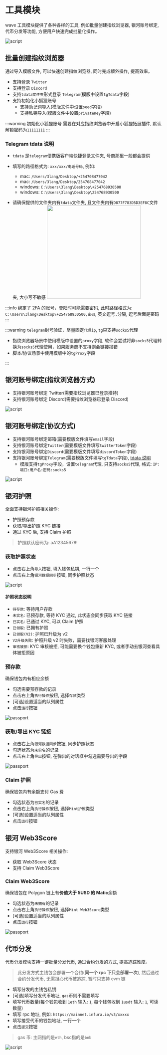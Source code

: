 # 工具模块

wave 工具模块提供了各种各样的工具, 例如批量创建指纹浏览器, 银河账号绑定, 代币分发等功能, 方便用户快速完成批量化操作。

![script](/ss/wave-tool.png)

## 批量创建指纹浏览器

通过导入模版文件, 可以快速创建指纹浏览器, 同时完成额外操作, 提高效率。

- 支持登录 `Twitter`
- 支持登录 `Discord`
- 支持`tdata文件夹`形式登录 `Telegram`(模版中设置`tgTdata`字段)
- 支持初始化小狐狸账号
  - 支持助记词导入(模版文件中设置`seed`字段)
  - 支持私钥导入(模版文件中设置`privateKey`字段)

:::warning 初始化小狐狸账号
需要在对应指纹浏览器中开启小狐狸拓展插件, 默认解锁密码为`11111111`
:::

### Telegram tdata 说明

- `tdata` 是`telegram`便携版客户端快捷登录文件夹, 号商那里一般都会提供
- 填写的路径格式为: `xxx/xxx/电话号码`, 例如:

  - mac: `/Users/3lang/Desktop/+254708477042`
  - mac: `/Users/3lang/Desktop/254708477042`
  - windows: `C:\Users\3lang\Desktop\+254768930500`
  - windows: `C:\Users\3lang\Desktop\254768930500`

- 请确保提供的文件夹内有`tdata`文件夹, 且文件夹内有`D877F783D5D3EF8C`文件夹, 大小写不敏感
  <img src="/tdatadetail.png" width="300" />

:::info
绑定了 2FA 的账号，登陆时可能需要密码, 此时路径格式为: `C:\Users\3lang\Desktop\+254768930500,密码`, 英文逗号`,`分隔, 逗号后面是密码
:::

:::warning
`telegram`封号验证，尽量固定`代理ip`, `tg`只支持`socks5`代理

- 指纹浏览器场景中使用模版中设置的`proxy`字段, 软件会尝试将非`socks5`代理转换为`socks5`代理使用，如果服务商不支持则会链接报错
- 脚本/协议场景中使用模版中的`tgProxy`字段

:::

## 银河账号绑定(指纹浏览器方式)

- 支持银河账号绑定 Twitter(需要指纹浏览器已登录推特)
- 支持银河账号绑定 Discord(需要指纹浏览器已登录 Discord)

![script](/ss/wave-tool.png)

## 银河账号绑定(协议方式)

- 支持银河账号绑定邮箱(需要模版文件填写`email`字段)
- 支持银河账号绑定`Twitter`(需要模版文件填写`twitterToken`字段)
- 支持银河账号绑定`Discord`(需要模版文件填写`discordToken`字段)
- 支持银河账号绑定`Telegram`(需要模版文件填写`tgTdata`字段), [tdata 说明](#telegram-tdata-说明)
  - 模版支持`tgProxy`字段，设置`telegram`代理, 只支持`socks5`代理, 格式: `IP:端口:用户名:密码:socks5`

![script](/ss/wave-tool.png)

## 银河护照

全面支持银河护照相关操作:

- 护照预存款
- 获取/导出护照 KYC 链接
- 通过 KYC 后, 支持 Claim 护照

> 护照默认密码为: aA12345678!

### 获取护照状态

- 点击右上角`导入`按钮, 填入钱包私钥, 一行一个
- 点击右上角`银河数据同步`按钮, 同步护照状态

![script](/ss/wave-tool-passport.png)

#### 护照状态说明

- `待存款`: 等待用户存款
- `未实名`: 已预存款, 等待 KYC 通过, 此状态会同步获取 KYC 链接
- `已实名`: 已通过 KYC, 可以 Claim 护照
- `已领取`: 已拥有护照
- `已领取(V2)`: 护照已升级为 v2
- `V2升级失败`: 护照升级 v2 时失败，需要找银河客服处理
- `审核被拒`: KYC 审核被拒, 可能需要换个钱包重新 KYC, 或者手动去银河查看具体被拒原因

### 预存款

确保钱包内有相应余额

- 勾选需要预存款的记录
- 点击右上角`执行操作`按钮, 选择`存款`类型
- [可选]设置适当的队列属性
- 点击`运行`按钮

![passport](/ss/wave-tool-passport-ac.png)

### 获取/导出 KYC 链接

- 点击右上角`银河数据同步`按钮, 同步护照状态
- 勾选状态为`未实名`的记录
- 点击右上角`导出`按钮, 在弹出的对话框中勾选需要导出的字段

![passport](/ss/wave-tool-passport-export.png)

### Claim 护照

确保钱包内有余额支付 Gas 费

- 勾选状态为`已实名`的记录
- 点击右上角`执行操作`按钮, 选择`Mint护照`类型
- [可选]设置适当的队列属性
- 点击`运行`按钮

## 银河 Web3Score

支持银河 Web3Score 相关操作:

- 获取 Web3Score 状态
- 支持 Claim Web3Score

### Claim Web3Score

确保钱包在 Polygon 链上有**价值大于 5USD 的 Matic**余额

- 勾选状态为`未拥有`的记录
- 点击右上角`执行操作`按钮, 选择`Mint Web3Score`类型
- [可选]设置适当的队列属性
- 点击`运行`按钮

![passport](/ss/wave-tool-web3score.png)

## 代币分发

代币分发模块支持一键批量分发代币, 通过合约分发的方式, 提高追踪难度。

> 此分发方式主钱包会部署一个合约(**同一个 rpc 下只会部署一次**), 然后通过合约分发代币, 无需担心代币被追踪, 暂时只支持 evm 链

- 填写分发的主钱包私钥
- [可选]填写分发代币地址, `gas`币则不需要填写
- 填写代币数量(每个钱包收到 `1eth` 输入: `1`, 每个钱包收到 `1usdt` 输入: `1`, 可读数量)
- 填写 rpc 地址, 例如: `https://mainnet.infura.io/v3/xxxxx`
- 填写接受代币的钱包地址, 一行一个
- 点击`提交`按钮

> gas 币: 主网指的是`eth`, bsc指的是`bnb`

![script](/ss/wave-tool-token.png)

